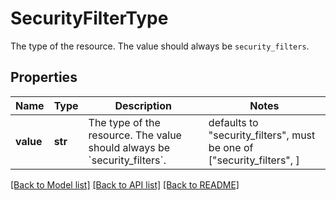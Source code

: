 # SecurityFilterType

The type of the resource. The value should always be `security_filters`.

## Properties
Name | Type | Description | Notes
------------ | ------------- | ------------- | -------------
**value** | **str** | The type of the resource. The value should always be &#x60;security_filters&#x60;. | defaults to "security_filters",  must be one of ["security_filters", ]

[[Back to Model list]](README.md#documentation-for-models) [[Back to API list]](README.md#documentation-for-api-endpoints) [[Back to README]](README.md)


